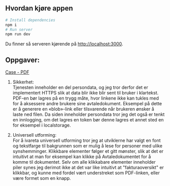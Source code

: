 
## Hvordan kjøre appen

```bash
# Install dependencies
npm i
# Run server
npm run dev
```

Du finner så serveren kjørende på [http://localhost:3000](http://localhost:3000).

## Oppgaver:

[Case - PDF](Utviklingscase.pdf)

1. Sikkerhet:  
Tjenesten inneholder en del persondata, og jeg tror derfor det er implementert HTTPS slik at data blir ikke blir sent til bruker i klartekst. PDF-en bør lagres på en trygg måte, hvor linkene ikke kan tukles med for å aksessere andre brukere sine avtaledokument. Eksempel på dette er å generere en «blob»-link eller tilsvarende når brukeren ønsker å laste ned filen.
Da siden inneholder persondata tror jeg det også er tenkt en innlogging, om det lagres en token bør denne lagres et annet sted en for eksempel i localstorage.

3. Universell utforming:  
For å ivareta universell utforming tror jeg at utviklerne har valgt en font og tekstfarge til bakgrunnen som er mulig å lese for personer med ulike synshemminger. Klikkbare elementer følger et gitt mønster, slik at det er intuitivt at man for eksempel kan klikke på Avtaledokumentet for å komme til dokumentet. Selv om alle klikkabare elementer inneholder piler synes jeg derimot ikke at det var like intuitivt at "fakturaoversikt" er klikkbar, og kunne med fordel vært understreket som PDF-linken, eller være formet som en knapp.
